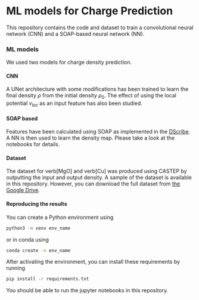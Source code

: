 
ML models for Charge Prediction
================================

This repository contains the code and dataset to train a convolutional neural network (CNN) and a SOAP-based neural network (NN).

### ML models
We used two models for charge density prediction. 

#### CNN
A UNet architecture with some modifications has been trained to learn the final density $\rho$ from the initial density $\rho_0$. The effect of using the local potential $v_{loc}$ as an input feature has also been studied. 

#### SOAP based
Features have been calculated using SOAP as implemented in the [DScribe](https://singroup.github.io/dscribe/latest/index.html). A NN is then used to learn the density map. Please take a look at the notebooks for details.

#### Dataset
The dataset for verb[MgO] and verb[Cu] was produced using CASTEP by outputting the input and output density. A sample of the dataset is available in this repository. However, you can download the full dataset from [the Google Drive]( www.google.com).

#### Reproducing the results
You can create a Python environment using
```bash
python3 -m venv env_name
```
or in conda using
```bash
conda create -n env_name
```
After activating the environment, you can install these requirements by running
```bash
pip install -r requirements.txt
```
You should be able to run the jupyter notebooks in this repository.
